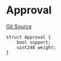 # Approval
[Git Source](https://github.com/llama-community/vertex-v1/blob/28b1b0e095ba3c46d62387b2c29c8768bc213a6c/src/utils/Structs.sol)


```solidity
struct Approval {
    bool support;
    uint248 weight;
}
```

